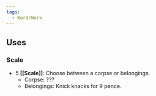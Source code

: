 ```yaml
---
tags:
  - Word/Work
---
```


## Uses

### Scale

- 5 **[[Scale]]**: Choose between a corpse or belongings.
	- Corpse: ???
	- Belongings: Knick knacks for 9 pence.